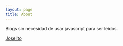 ```yaml
---
layout: page
title: About
---
```

Blogs sin necesidad de usar javascript para ser leídos.

[Joselito](https://joselito.mataroa.blog)
